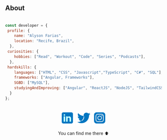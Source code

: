 

## About

```javascript

const developer = {
 profile: {
    name: "Alyson Farias",
    location: "Recife, Brazil",
  },
 curiosities: {
    hobbies: ["Read", "Workout", "Code", "Series", "Podcasts"],
  },
 hardskills: {
    languages: ["HTML", "CSS", "Javascript","TypeScript", "C#", "SQL"],
    frameworks: ["Angular, Frameworks"],
    SGBD: ["MySQL"],
    studyingAndImproving: ["Angular", "ReactJS", "NodeJS", "TailwindCSS"]
  }
};

```

<br>

<div align="center">
 <!-- LinkedIn -->
 <a href="https://www.linkedin.com/in/alysonfarias/" target="_blank"><img src="https://github.com/1matheusflorencio/1matheusflorencio/blob/main/README%20arquivos/icons8-linkedin-48.png?raw=true"></a>
 <!-- Twitter -->
 <a href="https://twitter.com/alysonfarias_" target="_blank"><img src="https://github.com/1matheusflorencio/1matheusflorencio/blob/main/README%20arquivos/icons8-twitter-48.png?raw=true"></a>
 <!-- Instagram -->
 <a href="https://www.instagram.com/alysonfarias" target="_blank"><img src="https://github.com/1matheusflorencio/1matheusflorencio/blob/main/README%20arquivos/icons8-instagram-48.png?raw=true"></a>
 <br>
 <p align="center">You can find me there ⬆️</p>
</div>



<!--
**alysonfarias/alysonfarias** is a ✨ _special_ ✨ repository because its `README.md` (this file) appears on your GitHub profile.

Here are some ideas to get you started:



